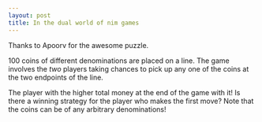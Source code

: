 ```yaml
---
layout: post
title: In the dual world of nim games 
---
```


Thanks to Apoorv for the awesome puzzle.

100 coins of different denominations are placed on a line.
The game involves the *two* players taking chances to pick up any one of the coins at the two endpoints of the line.

The player with the higher total money at the end of the game with it! Is there a winning strategy for the player who makes the first move?
Note that the coins can be of any arbitrary denominations!





